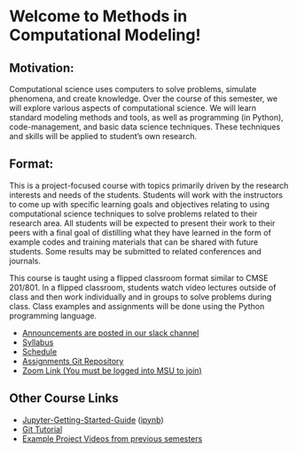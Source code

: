 # Welcome to Methods in Computational Modeling!

## Motivation:
Computational science uses computers to solve problems, simulate phenomena, and create knowledge. Over the course of this semester, we will explore various aspects of computational science.  We will learn standard modeling methods and tools, as well as programming (in Python), code-management, and basic data science techniques. These techniques and skills will be applied to student’s own research.
## Format:
This is a project-focused course with topics primarily driven by the research interests and needs of the students. Students will work with the instructors to come up with specific learning goals and objectives relating to using computational science techniques to solve problems related to their research area. All students will be expected to present their work to their peers with a final goal of distilling what they have learned in the form of example codes and training materials that can be shared with future students. Some results may be submitted to related conferences and journals.

This course is taught using a flipped classroom format similar to CMSE 201/801.  In a flipped classroom, students watch video lectures outside of class and then work individually and in groups to solve problems during class. Class examples and assignments will be done using the Python programming language.

- [Announcements are posted in our slack channel](cmse-courses.slack.com)
- [Syllabus](https://docs.google.com/document/d/e/2PACX-1vSvz_oV9O-6KKWZ-WiKKuKpAwmb-DWo6F6k6fZqV8CKdJkZb-bjn8-rVLFT3dmNNzHbRkKsT0uqKyjz/pub)
- [Schedule](https://docs.google.com/spreadsheets/d/e/2PACX-1vS5zLITFWILfheip5_v-HaADfVZBt0QejYKpRAGuknhfKh-yXFGu80nPZ0d6PB1PqyWXHCjUHThPyb5/pubhtml?gid=121094601&single=true)
- [Assignments Git Repository](https://gitlab.msu.edu/muncheli/cmse802-s21)
- [Zoom Link (You must be logged into MSU to join)](https://msu.zoom.us/j/93199247510?pwd=bVlqQzBheDliVzdkd0RvVFZnbzc2QT09)


## Other Course Links

- [Jupyter-Getting-Started-Guide](0000--Jupyter-Getting-Started-Guide.html)  ([ipynb](0000--Jupyter-Getting-Started-Guide.ipynb))
- [Git Tutorial](0000-Getting-to-know-git.html)
- [Example Project Videos from previous semesters](./Example_Student_Videos)
